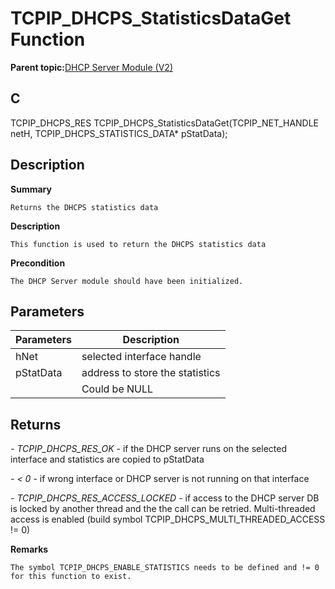 # TCPIP\_DHCPS\_StatisticsDataGet Function

**Parent topic:**[DHCP Server Module \(V2\)](GUID-EE292D18-2DE6-478E-AAE1-74C69A31459E.md)

## C

TCPIP\_DHCPS\_RES TCPIP\_DHCPS\_StatisticsDataGet\(TCPIP\_NET\_HANDLE netH, TCPIP\_DHCPS\_STATISTICS\_DATA\* pStatData\);

## Description

**Summary**

```
Returns the DHCPS statistics data  
```

**Description**

```
This function is used to return the DHCPS statistics data  
```

**Precondition**

```
The DHCP Server module should have been initialized.  
```

## Parameters

|Parameters|Description|
|----------|-----------|
|hNet|selected interface handle|
|pStatData|address to store the statistics|
||Could be NULL|

## Returns

*- TCPIP\_DHCPS\_RES\_OK* - if the DHCP server runs on the selected interface and statistics are copied to pStatData

*- < 0* - if wrong interface or DHCP server is not running on that interface

*- TCPIP\_DHCPS\_RES\_ACCESS\_LOCKED* - if access to the DHCP server DB is locked by another thread and the the call can be retried. Multi-threaded access is enabled \(build symbol TCPIP\_DHCPS\_MULTI\_THREADED\_ACCESS != 0\)

**Remarks**

```
The symbol TCPIP_DHCPS_ENABLE_STATISTICS needs to be defined and != 0 for this function to exist.  
```

